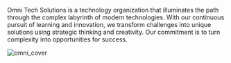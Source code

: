 
 Omni Tech Solutions is a technology organization that illuminates the path through the complex labyrinth of modern technologies. With our continuous pursuit of learning and innovation, we transform challenges into unique solutions using strategic thinking and creativity. Our commitment is to turn complexity into opportunities for success. 

![omni_cover](https://github.com/omni-tech-solutions/.github/assets/73158320/556abc2c-cd69-4e53-984a-6731e90acad9)

